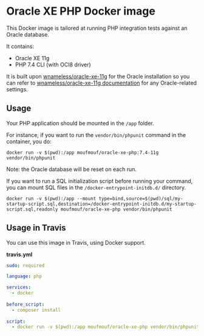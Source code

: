 # Oracle XE PHP Docker image

This Docker image is tailored at running PHP integration tests against an Oracle database.

It contains:

- Oracle XE 11g
- PHP 7.4 CLI (with OCI8 driver) 

It is built upon [wnameless/oracle-xe-11g](https://hub.docker.com/r/wnameless/oracle-xe-11g/) for the Oracle installation so you can refer to  [wnameless/oracle-xe-11g documentation](https://hub.docker.com/r/wnameless/oracle-xe-11g/) for any Oracle-related settings.

## Usage

Your PHP application should be mounted in the `/app` folder.


For instance, if you want to run the `vendor/bin/phpunit` command in the container, you do:

```
docker run -v $(pwd):/app moufmouf/oracle-xe-php:7.4-11g vendor/bin/phpunit
```

Note: the Oracle database will be reset on each run.

If you want to run a SQL initialization script before running your command, you can mount SQL files in the `/docker-entrypoint-initdb.d/` directory.

```
docker run -v $(pwd):/app --mount type=bind,source=$(pwd)/sql/my-startup-script.sql,destination=/docker-entrypoint-initdb.d/my-startup-script.sql,readonly moufmouf/oracle-xe-php vendor/bin/phpunit
```

## Usage in Travis

You can use this image in Travis, using Docker support.

**travis.yml**
```yml
sudo: required

language: php

services:
  - docker
  
before_script:
  - composer install
  
script:
  - docker run -v $(pwd):/app moufmouf/oracle-xe-php vendor/bin/phpunit
```
